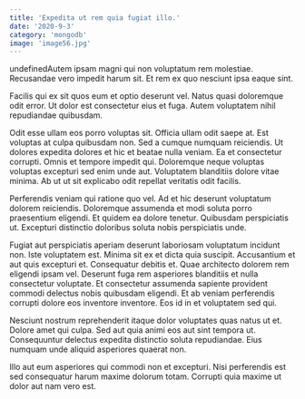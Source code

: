 ```yaml
---
title: 'Expedita ut rem quia fugiat illo.'
date: '2020-9-3'
category: 'mongodb'
image: 'image56.jpg'
---
```


undefinedAutem ipsam magni qui non voluptatum rem molestiae. Recusandae vero impedit harum sit. Et rem ex quo nesciunt ipsa eaque sint.
 Facilis qui ex sit quos eum et optio deserunt vel. Natus quasi doloremque odit error. Ut dolor est consectetur eius et fuga. Autem voluptatem nihil repudiandae quibusdam.
 Odit esse ullam eos porro voluptas sit. Officia ullam odit saepe at. Est voluptas at culpa quibusdam non. Sed a cumque numquam reiciendis. Ut dolores expedita dolores et hic et beatae nulla veniam. Ea et consectetur corrupti.
Omnis et tempore impedit qui. Doloremque neque voluptas voluptas excepturi sed enim unde aut. Voluptatem blanditiis dolore vitae minima. Ab ut ut sit explicabo odit repellat veritatis odit facilis.
 Perferendis veniam qui ratione quo vel. Ad et hic deserunt voluptatum dolorem reiciendis. Doloremque assumenda et modi soluta porro praesentium eligendi. Et quidem ea dolore tenetur. Quibusdam perspiciatis ut. Excepturi distinctio doloribus soluta nobis perspiciatis unde.
 Fugiat aut perspiciatis aperiam deserunt laboriosam voluptatum incidunt non. Iste voluptatem est. Minima sit ex et dicta quia suscipit. Accusantium et aut quis excepturi et. Consequatur debitis et. Quae architecto dolorem rem eligendi ipsam vel.
Deserunt fuga rem asperiores blanditiis et nulla consectetur voluptate. Et consectetur assumenda sapiente provident commodi delectus nobis quibusdam eligendi. Et ab veniam perferendis corrupti dolore eos inventore inventore. Eos id in et voluptatem sed qui.
 Nesciunt nostrum reprehenderit itaque dolor voluptates quas natus ut et. Dolore amet qui culpa. Sed aut quia animi eos aut sint tempora ut. Consequuntur delectus expedita distinctio soluta repudiandae. Eius numquam unde aliquid asperiores quaerat non.
 Illo aut eum asperiores qui commodi non et excepturi. Nisi perferendis est sed consequatur harum maxime dolorum totam. Corrupti quia maxime ut dolor aut nam vero est.


